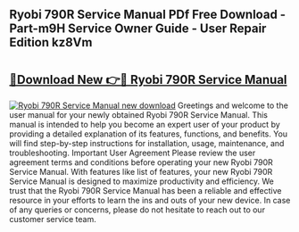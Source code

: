 ## Ryobi 790R Service Manual PDf Free Download - Part-m9H Service Owner Guide - User Repair Edition kz8Vm

# <h2><a href="http://bc46461.oget.top/?id=Ryobi+790R+Service+Manual">🔗Download New 👉🔴 Ryobi 790R Service Manual</a></h2>

[![Ryobi 790R Service Manual new download](https://i.imgur.com/5g1atiW.png)](http://bc46461.oget.top/?id=Ryobi+790R+Service+Manual)
Greetings and welcome to the user manual for your newly obtained Ryobi 790R Service Manual. This manual is intended to help you become an expert user of your product by providing a detailed explanation of its features, functions, and benefits. You will find step-by-step instructions for installation, usage, maintenance, and troubleshooting. Important User Agreement Please review the user agreement terms and conditions before operating your new Ryobi 790R Service Manual. With features like list of features, your new Ryobi 790R Service Manual is designed to maximize productivity and efficiency. We trust that the Ryobi 790R Service Manual has been a reliable and effective resource in your efforts to learn the ins and outs of your new device. In case of any queries or concerns, please do not hesitate to reach out to our customer service team.
